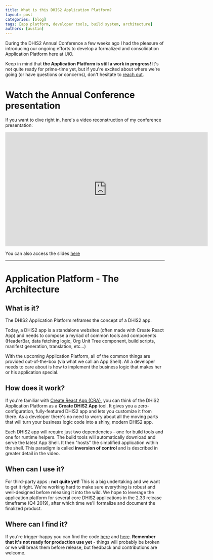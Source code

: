 ```yaml
---
title: What is this DHIS2 Application Platform?
layout: post
categories: [blog]
tags: [app platform, developer tools, build system, architecture]
authors: [austin]
---
```


During the DHIS2 Annual Conference a few weeks ago I had the pleasure of introducing our ongoing efforts to develop a formalized and consolidation Application Platform here at UiO.

Keep in mind that **the Application Platform is still a work in progress!** It's not quite ready for prime-time yet, but if you're excited about where we're going (or have questions or concerns), don't hesitate to [reach out](mailto:austin@dhis2.org).

# Watch the Annual Conference presentation

If you want to dive right in, here's a video reconstruction of my conference presentation:

<iframe src="https://player.vimeo.com/video/344797153" width="640" height="360" frameborder="0" allow="autoplay; fullscreen" allowfullscreen></iframe>

You can also access the slides [here](https://docs.google.com/presentation/d/1tzYfmuurCfRNWtJjdOeQXJ2uiPTZsxE4WpV0_0XTw9E)

---

# Application Platform - The Architecture

## What is it?

The DHIS2 Application Platform reframes the concept of a DHIS2 app.

Today, a DHIS2 app is a standalone websites (often made with Create React App) and needs to compose a myriad of common tools and components (HeaderBar, data fetching logic, Org Unit Tree component, build scripts, manifest generation, translation, etc...)

With the upcoming Application Platform, all of the common things are provided out-of-the-box (via what we call an App Shell). All a developer needs to care about is how to implement the business logic that makes her or his application special.

## How does it work?

If you're familiar with [Create React App (CRA)](https://github.com/facebook/create-react-app), you can think of the DHIS2 Application Platform as a **Create DHIS2 App** tool. It gives you a zero-configuration, fully-featured DHIS2 app and lets you customize it from there. As a developer there's no need to worry about all the moving parts that will turn your business logic code into a shiny, modern DHIS2 app.

Each DHIS2 app will require just two dependencies - one for build tools and one for runtime helpers. The build tools will automatically download and serve the latest App Shell. It then "hosts" the simplified application within the shell. This paradigm is called **inversion of control** and is described in greater detail in the video.

## When can I use it?

For third-party apps : **not quite yet!** This is a big undertaking and we want to get it right. We're working hard to make sure everything is robust and well-designed before releasing it into the wild. We hope to leverage the application platform for several core DHIS2 applications in the 2.33 release timeframe (Q4 2019), after which time we'll formalize and document the finalized product.

## Where can I find it?

If you're trigger-happy you can find the code [here](https://github.com/dhis2/app-platform) and [here](https://github.com/dhis2/app-runtime). **Remember that it's not ready for production use yet** - things will probably be broken or we will break them before release, but feedback and contributions are welcome.

